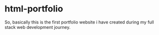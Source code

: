 # html-portfolio
So, basically this is the first portfolio website i have created during my full stack web development journey.
